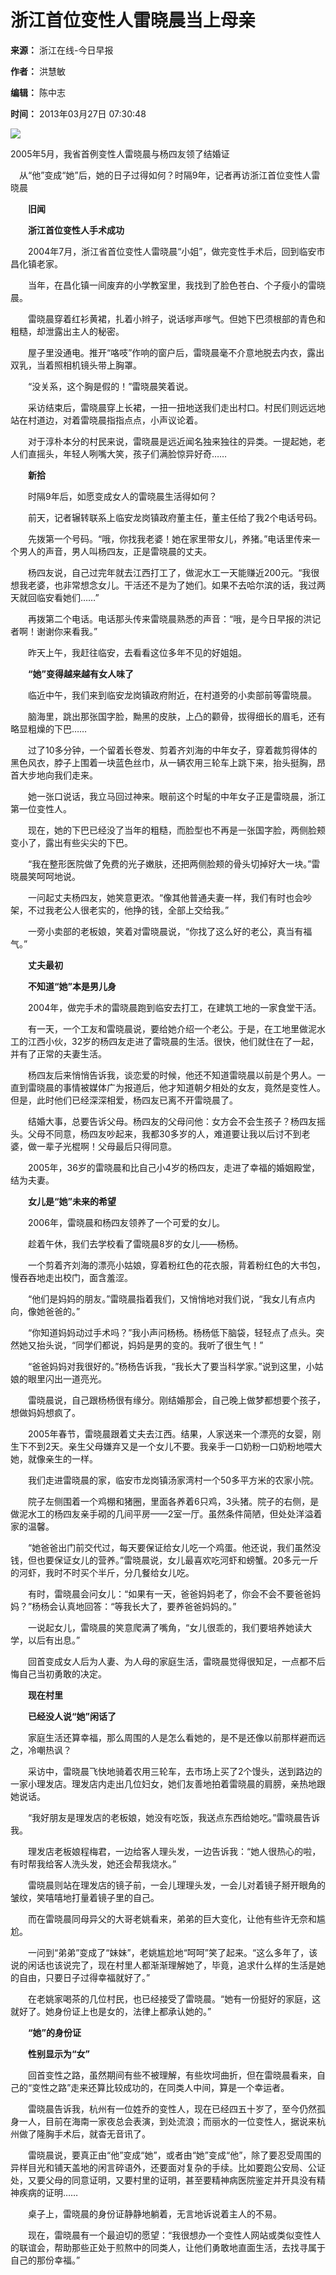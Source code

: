 # 浙江首位变性人雷晓晨当上母亲

**来源：** 浙江在线-今日早报

**作者：** 洪慧敏

**编辑：** 陈中志

**时间：** 2013年03月27日 07:30:48

![](http://img.zjolcdn.com/pic/0/05/51/64/5516447_358491.jpg)

2005年5月，我省首例变性人雷晓晨与杨四友领了结婚证

　从“他”变成“她”后，她的日子过得如何？时隔9年，记者再访浙江首位变性人雷晓晨

　　**旧闻**

　　**浙江首位变性人手术成功**

　　2004年7月，浙江省首位变性人雷晓晨“小姐”，做完变性手术后，回到临安市昌化镇老家。

　　当年，在昌化镇一间废弃的小学教室里，我找到了脸色苍白、个子瘦小的雷晓晨。

　　雷晓晨穿着红衫黄裙，扎着小辫子，说话嗲声嗲气。但她下巴须根部的青色和粗糙，却泄露出主人的秘密。

　　屋子里没通电。推开“咯吱”作响的窗户后，雷晓晨毫不介意地脱去内衣，露出双乳，当着照相机镜头带上胸罩。

　　“没关系，这个胸是假的！”雷晓晨笑着说。

　　采访结束后，雷晓晨穿上长裙，一扭一扭地送我们走出村口。村民们则远远地站在村道边，对着雷晓晨指指点点，小声议论着。

　　对于淳朴本分的村民来说，雷晓晨是远近闻名独来独往的异类。一提起她，老人们直摇头，年轻人咧嘴大笑，孩子们满脸惊异好奇……

　　**新拾**

　　时隔9年后，如愿变成女人的雷晓晨生活得如何？

　　前天，记者辗转联系上临安龙岗镇政府董主任，董主任给了我2个电话号码。

　　先拨第一个号码。“哦，你找我老婆！她在家里带女儿，养猪。”电话里传来一个男人的声音，男人叫杨四友，正是雷晓晨的丈夫。

　　杨四友说，自己过完年就去江西打工了，做泥水工一天能赚近200元。“我很想我老婆，也非常想念女儿。干活还不是为了她们。如果不去哈尔滨的话，我过两天就回临安看她们……”

　　再拨第二个电话。电话那头传来雷晓晨熟悉的声音：“哦，是今日早报的洪记者啊！谢谢你来看我。”

　　昨天上午，我赶往临安，去看看这位多年不见的好姐姐。

　　**“她”变得越来越有女人味了**

　　临近中午，我们来到临安龙岗镇政府附近，在村道旁的小卖部前等雷晓晨。

　　脑海里，跳出那张国字脸，黝黑的皮肤，上凸的颧骨，拔得细长的眉毛，还有略显粗燥的下巴……

　　过了10多分钟，一个留着长卷发、剪着齐刘海的中年女子，穿着裁剪得体的黑色风衣，脖子上围着一块蓝色丝巾，从一辆农用三轮车上跳下来，抬头挺胸，昂首大步地向我们走来。

　　她一张口说话，我立马回过神来。眼前这个时髦的中年女子正是雷晓晨，浙江第一位变性人。

　　现在，她的下巴已经没了当年的粗糙，而脸型也不再是一张国字脸，两侧脸颊变小了，露出有些尖尖的下巴。

　　“我在整形医院做了免费的光子嫩肤，还把两侧脸颊的骨头切掉好大一块。”雷晓晨笑呵呵地说。

　　一问起丈夫杨四友，她笑意更浓。“像其他普通夫妻一样，我们有时也会吵架，不过我老公人很老实的，他挣的钱，全部上交给我。”

　　一旁小卖部的老板娘，笑着对雷晓晨说，“你找了这么好的老公，真当有福气。”

　　**丈夫最初**

　　**不知道“她”本是男儿身**

　　2004年，做完手术的雷晓晨跑到临安去打工，在建筑工地的一家食堂干活。

　　有一天，一个工友和雷晓晨说，要给她介绍一个老公。于是，在工地里做泥水工的江西小伙，32岁的杨四友走进了雷晓晨的生活。很快，他们就住在了一起，并有了正常的夫妻生活。

　　杨四友后来悄悄告诉我，谈恋爱的时候，他还不知道雷晓晨以前是个男人。一直到雷晓晨的事情被媒体广为报道后，他才知道朝夕相处的女友，竟然是变性人。但是，此时他们已经深深相爱，杨四友已离不开雷晓晨了。

　　结婚大事，总要告诉父母。杨四友的父母问他：女方会不会生孩子？杨四友摇头。父母不同意，杨四友吵起来，我都30多岁的人，难道要让我以后讨不到老婆，做一辈子光棍啊！父母最后只得同意。

　　2005年，36岁的雷晓晨和比自己小4岁的杨四友，走进了幸福的婚姻殿堂，结为夫妻。

　　**女儿是“她”未来的希望**

　　2006年，雷晓晨和杨四友领养了一个可爱的女儿。

　　趁着午休，我们去学校看了雷晓晨8岁的女儿——杨杨。

　　一个剪着齐刘海的漂亮小姑娘，穿着粉红色的花衣服，背着粉红色的大书包，慢吞吞地走出校门，面含羞涩。

　　“他们是妈妈的朋友。”雷晓晨指着我们，又悄悄地对我们说，“我女儿有点内向，像她爸爸的。”

　　“你知道妈妈动过手术吗？”我小声问杨杨。杨杨低下脑袋，轻轻点了点头。突然她又抬头说，“同学们都说，妈妈是男的变的。我听了很生气！”

　　“爸爸妈妈对我很好的。”杨杨告诉我，“我长大了要当科学家。”说到这里，小姑娘的眼里闪出一道亮光。

　　雷晓晨说，自己跟杨杨很有缘分。刚结婚那会，自己晚上做梦都想要个孩子，想做妈妈想疯了。

　　2005年春节，雷晓晨跟着丈夫去江西。结果，人家送来一个漂亮的女婴，刚生下不到2天。亲生父母嫌弃又是一个女儿不要。我亲手一口奶粉一口奶粉地喂大她，就像亲生的一样。

　　我们走进雷晓晨的家，临安市龙岗镇汤家湾村一个50多平方米的农家小院。

　　院子左侧围着一个鸡棚和猪圈，里面各养着6只鸡，3头猪。院子的右侧，是做泥水工的杨四友亲手砌的几间平房——2室一厅。虽然条件简陋，但处处洋溢着家的温馨。

　　“她爸爸出门前交代过，每天要保证给女儿吃一个鸡蛋。他还说，我们虽然没钱，但也要保证女儿的营养。”雷晓晨说，女儿最喜欢吃河虾和螃蟹。20多元一斤的河虾，我时不时买个半斤，分几餐给女儿吃。

　　有时，雷晓晨会问女儿：“如果有一天，爸爸妈妈老了，你会不会不要爸爸妈妈？”杨杨会认真地回答：“等我长大了，要养爸爸妈妈的。”

　　一说起女儿，雷晓晨的笑意爬满了嘴角，“女儿很乖的，我们要培养她读大学，以后有出息。”

　　回首变成女人后为人妻、为人母的家庭生活，雷晓晨觉得很知足，一点都不后悔自己当初勇敢的决定。

　　**现在村里**

　　**已经没人说“她”闲话了**

　　家庭生活还算幸福，那么周围的人是怎么看她的，是不是还像以前那样避而远之，冷嘲热讽？

　　采访中，雷晓晨飞快地骑着农用三轮车，去市场上买了2个馒头，送到路边的一家小理发店。理发店内走出几位妇女，她们友善地拍着雷晓晨的肩膀，亲热地跟她说话。

　　“我好朋友是理发店的老板娘，她没有吃饭，我送点东西给她吃。”雷晓晨告诉我。

　　理发店老板娘程梅君，一边给客人理头发，一边告诉我：“她人很热心的啦，有时帮我给客人洗头发，她还会帮我烧水。”

　　雷晓晨则站在理发店的镜子前，一会儿理理头发，一会儿对着镜子掰开眼角的皱纹，笑嘻嘻地打量着镜子里的自己。

　　而在雷晓晨同母异父的大哥老姚看来，弟弟的巨大变化，让他有些许无奈和尴尬。

　　一问到“弟弟”变成了“妹妹”，老姚尴尬地“呵呵”笑了起来。“这么多年了，该说的闲话也该说完了，现在村里人都渐渐理解她了，毕竟，追求什么样的生活是她的自由，只要日子过得幸福就好了。”

　　在老姚家喝茶的几位村民，也已经接受了雷晓晨。“她有一份挺好的家庭，这就好了。她身份证上也是女的，法律上都承认她的。”

　　**“她”的身份证**

　　**性别显示为“女”**

　　回首变性之路，虽然期间有些不被理解，有些坎坷曲折，但在雷晓晨看来，自己的“变性之路”走来还算比较成功的，在同类人中间，算是一个幸运者。

　　雷晓晨告诉我，杭州有一位姓乔的变性人，现在已经四五十岁了，至今仍然孤身一人，目前在海南一家夜总会表演，到处流浪；而丽水的一位变性人，据说来杭州做了隆胸手术后，就杳无音讯了。

　　雷晓晨说，要真正由“他”变成“她”，或者由“她”变成“他”，除了要忍受周围的异样目光和铺天盖地的闲言碎语外，还要面对复杂的手续。比如要跑公安局、公证处，又要父母的同意证明，又要村里的证明，甚至要精神病医院鉴定并开具没有精神疾病的证明……

　　桌子上，雷晓晨的身份证静静地躺着，无言地诉说着主人的不易。

　　现在，雷晓晨有一个最迫切的愿望：“我很想办一个变性人网站或类似变性人的联谊会，帮助那些正处于煎熬中的同类人，让他们勇敢地直面生活，去找寻属于自己的那份幸福。”
